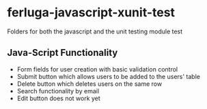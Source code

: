 # ferluga-javascript-xunit-test
Folders for both the javascript and the unit testing module test

## Java-Script Functionality
- Form fields for user creation with basic validation control
- Submit button which allows users to be added to the users' table
- Delete button which deletes users on the same row
- Search functionality by email
- Edit button does not work yet
